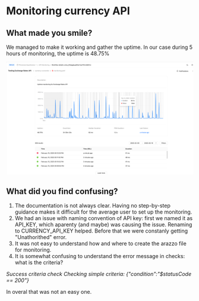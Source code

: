# Monitoring currency API

## What made you smile?

We managed to make it working and gather the uptime. In our case during 5 hours of monitoring, the uptime is 48.75%

![uptime.png](../images/uptime.png)

## What did you find confusing?

1. The documentation is not always clear. Having no step-by-step guidance makes it difficult for the average user to set up the monitoring. 
2. We had an issue with naming convention of API key: first we named it as API_KEY, which aparenty (and maybe) was causing the issue. Renaming to CURRENCY_API_KEY helped. Before that we were constanly getting "Unathorithed" error.
3. It was not easy to understand how and where to create the arazzo file for monitoring.
4. It is somewhat confusing to understand the error message in checks: what is the criteria? 

*Success criteria check*
*Checking simple criteria: {"condition":"$statusCode == 200"}*

In overal that was not an easy one.